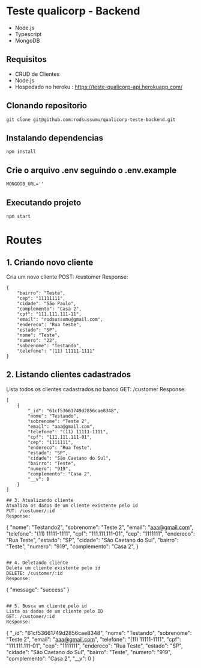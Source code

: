 # Teste qualicorp - Backend

- Node.js
- Typescript
- MongoDB

## Requisitos
* CRUD de Clientes
* Node.js
* Hospedado no heroku : https://teste-qualicorp-api.herokuapp.com/

## Clonando repositorio

```
git clone git@github.com:rodsussumu/qualicorp-teste-backend.git
```

## Instalando dependencias 

```
npm install
```

## Crie o arquivo .env seguindo o .env.example

```
MONGODB_URL=''
```

## Executando projeto

```
npm start
```

# Routes
## 1. Criando novo cliente
Cria um novo cliente 
POST: /customer
Response:
```
{
	"bairro": "Teste",
	"cep": "11111111",
	"cidade": "São Paulo",
	"complemento": "Casa 2",
	"cpf": "111.111.111-11",
	"email": "rodsussumu@gmail.com",
	"endereco": "Rua teste",
	"estado": "SP",
	"nome": "Teste",
	"numero": "22",
	"sobrenome": "Testando",
	"telefone": "(11) 11111-1111"
}
```

## 2. Listando clientes cadastrados
Lista todos os clientes cadastrados no banco
GET: /customer
Response: 
```
[
	{
		"_id": "61cf53661749d2856cae8348",
		"nome": "Testando",
		"sobrenome": "Teste 2",
		"email": "aaa@gmail.com",
		"telefone": "(11) 11111-1111",
		"cpf": "111.111.111-01",
		"cep": "1111111",
		"endereco": "Rua Teste",
		"estado": "SP",
		"cidade": "São Caetano do Sul",
		"bairro": "Teste",
		"numero": "919",
		"complemento": "Casa 2",
		"__v": 0
	}
]

## 3. Atualizando cliente
Atualiza os dados de um cliente existente pelo id
PUT: /costumer/:id
Response:
```
{
	"nome": "Testando2",
  "sobrenome": "Teste 2",
  "email": "aaa@gmail.com",
  "telefone": "(11) 11111-1111",
  "cpf": "111.111.111-01",
  "cep": "1111111",
  "endereco": "Rua Teste",
  "estado": "SP",
  "cidade": "São Caetano do Sul",
  "bairro": "Teste",
  "numero": "919",
  "complemento": "Casa 2",
}
```

## 4. Deletando cliente
Deleta um cliente existente pelo id
DELETE: /customer/:id
Response:
```
{
	"message": "success"
}
```

## 5. Busca um cliente pelo id
Lista os dados de um cliente pelo ID
GET: /customer/:id
Response:
```
{
		"_id": "61cf53661749d2856cae8348",
		"nome": "Testando",
		"sobrenome": "Teste 2",
		"email": "aaa@gmail.com",
		"telefone": "(11) 11111-1111",
		"cpf": "111.111.111-01",
		"cep": "1111111",
		"endereco": "Rua Teste",
		"estado": "SP",
		"cidade": "São Caetano do Sul",
		"bairro": "Teste",
		"numero": "919",
		"complemento": "Casa 2",
		"__v": 0
	}
```


